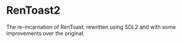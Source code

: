 # RenToast2

The re-incarnation of RenToast, rewritten using SDL2 and with some improvements over the original.
